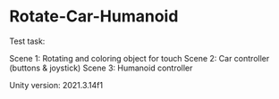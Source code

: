 # Rotate-Car-Humanoid

Test task:

Scene 1: Rotating and coloring object for touch
Scene 2: Car controller (buttons & joystick)
Scene 3: Humanoid controller

Unity version: 2021.3.14f1
